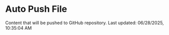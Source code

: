 # Auto Push File

Content that will be pushed to GitHub repository.
Last updated: 06/28/2025, 10:35:04 AM
